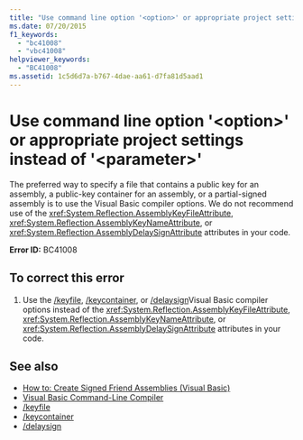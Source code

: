 ```yaml
---
title: "Use command line option '<option>' or appropriate project settings instead of '<parameter>'"
ms.date: 07/20/2015
f1_keywords: 
  - "bc41008"
  - "vbc41008"
helpviewer_keywords: 
  - "BC41008"
ms.assetid: 1c5d6d7a-b767-4dae-aa61-d7fa81d5aad1
---
```

# Use command line option '\<option>' or appropriate project settings instead of '\<parameter>'
The preferred way to specify a file that contains a public key for an assembly, a public-key container for an assembly, or a partial-signed assembly is to use the Visual Basic compiler options. We do not recommend use of the <xref:System.Reflection.AssemblyKeyFileAttribute>, <xref:System.Reflection.AssemblyKeyNameAttribute>, or <xref:System.Reflection.AssemblyDelaySignAttribute> attributes in your code.  
  
 **Error ID:** BC41008  
  
## To correct this error  
  
1.  Use the [/keyfile](../../visual-basic/reference/command-line-compiler/keyfile.md), [/keycontainer](../../visual-basic/reference/command-line-compiler/keycontainer.md), or [/delaysign](../../visual-basic/reference/command-line-compiler/delaysign.md)Visual Basic compiler options instead of the <xref:System.Reflection.AssemblyKeyFileAttribute>, <xref:System.Reflection.AssemblyKeyNameAttribute>, or <xref:System.Reflection.AssemblyDelaySignAttribute> attributes in your code.  
  
## See also
- [How to: Create Signed Friend Assemblies (Visual Basic)](../programming-guide/concepts/assemblies-gac/how-to-create-signed-friend-assemblies.md)
- [Visual Basic Command-Line Compiler](../../visual-basic/reference/command-line-compiler/index.md)
- [/keyfile](../../visual-basic/reference/command-line-compiler/keyfile.md)
- [/keycontainer](../../visual-basic/reference/command-line-compiler/keycontainer.md)
- [/delaysign](../../visual-basic/reference/command-line-compiler/delaysign.md)
